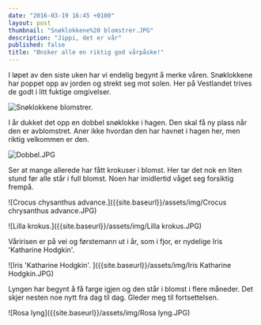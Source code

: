 ```yaml
---
date: "2016-03-19 16:45 +0100"
layout: post
thumbnail: "Snøklokkene%20 blomstrer.JPG"
description: "Jippi, det er vår"
published: false
title: "Ønsker alle en riktig god vårpåske!"
---
```




I løpet av den siste uken har vi endelig begynt å merke våren. Snøklokkene har poppet opp av jorden og strekt seg mot solen. Her på Vestlandet trives de godt i litt fuktige omgivelser.  

![Snøklokkene blomstrer.]({{site.baseurl}}/assets/img/Klokker.JPG)

I år dukket det opp en dobbel snøklokke i hagen. Den skal få ny plass når den er avblomstret. Aner ikke hvordan den har havnet i hagen her, men riktig velkommen er den.

![Dobbel.JPG]({{site.baseurl}}/assets/img/Dobbel.JPG)

<!--more-->

Ser at mange allerede har fått krokuser i blomst. Her tar det nok en liten stund før alle står i full blomst. Noen har imidlertid våget seg forsiktig frempå.  

![Crocus chysanthus advance.]({{site.baseurl}}/assets/img/Crocus chrysanthus advance.JPG)

![Lilla krokus.]({{site.baseurl}}/assets/img/Lilla krokus.JPG)

Våririsen er på vei og førstemann ut i år, som i fjor, er nydelige Iris 'Katharine Hodgkin'.  

![Iris 'Katharine Hodgkin'.  ]({{site.baseurl}}/assets/img/Iris Katharine Hodgkin.JPG)

Lyngen har begynt å få farge igjen og den står i blomst i flere måneder.  Det skjer nesten noe nytt fra dag til dag. Gleder meg til fortsettelsen. 

![Rosa lyng]({{site.baseurl}}/assets/img/Rosa lyng.JPG)


